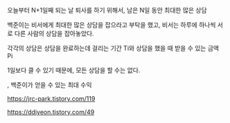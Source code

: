 오늘부터 N+1일째 되는 날 퇴사를 하기 위해서, 남은 N일 동안 최대한 많은 상담

백준이는 비서에게 최대한 많은 상담을 잡으라고 부탁을 했고, 비서는 하루에 하나씩 서로 다른 사람의 상담을 잡아놓았다.

각각의 상담은 상담을 완료하는데 걸리는 기간 Ti와 상담을 했을 때 받을 수 있는 금액 Pi

 1일보다 클 수 있기 때문에, 모든 상담을 할 수는 없다.

, 백준이가 얻을 수 있는 최대 수익



https://jrc-park.tistory.com/119

https://ddiyeon.tistory.com/49